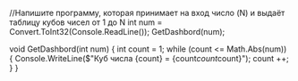 //Напишите программу, которая принимает на вход число (N) и выдаёт таблицу кубов чисел от 1 до N
int num = Convert.ToInt32(Console.ReadLine());
GetDashbord(num);

void GetDashbord(int num)
{
    int count = 1;
    while (count <= Math.Abs(num))
    {
        Console.WriteLine($"Куб числа {count} = {count*count*count}");
        count ++;
    }
}

